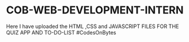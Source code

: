 # COB-WEB-DEVELOPMENT-INTERN     
Here I have uploaded the HTML ,CSS and JAVASCRIPT FILES FOR THE QUIZ APP AND TO-DO-LIST
#CodesOnBytes 
